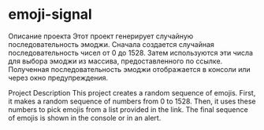 # emoji-signal

Описание проекта
Этот проект генерирует случайную последовательность эмоджи. Сначала создается случайная последовательность чисел от 0 до 1528. Затем используются эти числа для выбора эмоджи из массива, предоставленного по ссылке. Полученная последовательность эмоджи отображается в консоли или через окно предупреждения.

Project Description
This project creates a random sequence of emojis. First, it makes a random sequence of numbers from 0 to 1528. Then, it uses these numbers to pick emojis from a list provided in the link. The final sequence of emojis is shown in the console or in an alert.

